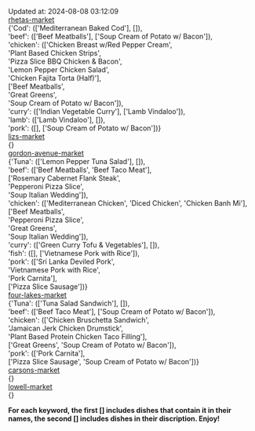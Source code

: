 Updated at: 2024-08-08 03:12:09  
[rhetas-market](https://wisc-housingdining.nutrislice.com/menu/rhetas-market/dinner/2024-08-08)  
{'Cod': (['Mediterranean Baked Cod'], []),  
 'beef': (['Beef Meatballs'], ['Soup Cream of Potato w/ Bacon']),  
 'chicken': (['Chicken Breast w/Red Pepper Cream',  
              'Plant Based Chicken Strips',  
              'Pizza Slice BBQ Chicken & Bacon',  
              'Lemon Pepper Chicken Salad',  
              'Chicken Fajita Torta (Half)'],  
             ['Beef Meatballs',  
              'Great Greens',  
              'Soup Cream of Potato w/ Bacon']),  
 'curry': (['Indian Vegetable Curry'], ['Lamb Vindaloo']),  
 'lamb': (['Lamb Vindaloo'], []),  
 'pork': ([], ['Soup Cream of Potato w/ Bacon'])}  
[lizs-market](https://wisc-housingdining.nutrislice.com/menu/lizs-market/dinner/2024-08-08)  
{}  
[gordon-avenue-market](https://wisc-housingdining.nutrislice.com/menu/gordon-avenue-market/dinner/2024-08-08)  
{'Tuna': (['Lemon Pepper Tuna Salad'], []),  
 'beef': (['Beef Meatballs', 'Beef Taco Meat'],  
          ['Rosemary Cabernet Flank Steak',  
           'Pepperoni Pizza Slice',  
           'Soup Italian Wedding']),  
 'chicken': (['Mediterranean Chicken', 'Diced Chicken', 'Chicken Banh Mi'],  
             ['Beef Meatballs',  
              'Pepperoni Pizza Slice',  
              'Great Greens',  
              'Soup Italian Wedding']),  
 'curry': (['Green Curry Tofu & Vegetables'], []),  
 'fish': ([], ['Vietnamese Pork with Rice']),  
 'pork': (['Sri Lanka Deviled Pork',  
           'Vietnamese Pork with Rice',  
           'Pork Carnita'],  
          ['Pizza Slice Sausage'])}  
[four-lakes-market](https://wisc-housingdining.nutrislice.com/menu/four-lakes-market/dinner/2024-08-08)  
{'Tuna': (['Tuna Salad Sandwich'], []),  
 'beef': (['Beef Taco Meat'], ['Soup Cream of Potato w/ Bacon']),  
 'chicken': (['Chicken Bruschetta Sandwich',  
              'Jamaican Jerk Chicken Drumstick',  
              'Plant Based Protein Chicken Taco Filling'],  
             ['Great Greens', 'Soup Cream of Potato w/ Bacon']),  
 'pork': (['Pork Carnita'],  
          ['Pizza Slice Sausage', 'Soup Cream of Potato w/ Bacon'])}  
[carsons-market](https://wisc-housingdining.nutrislice.com/menu/carsons-market/dinner/2024-08-08)  
{}  
[lowell-market](https://wisc-housingdining.nutrislice.com/menu/lowell-market/dinner/2024-08-08)  
{}  
  
**For each keyword, the first [] includes dishes that contain it in their names, the second [] includes dishes in their discription. Enjoy!**  

